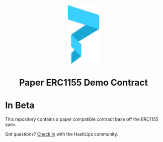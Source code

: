 <p align="center">
    <br />
    <a href="https://paper.xyz"><img src="https://raw.githubusercontent.com/paperxyz/react-client-sdk/main/assets/paper-logo.svg" width="100" alt=""/></a>
    <br />
</p>
<h1 align="center">Paper ERC1155 Demo Contract</h1>

# In Beta

This repository contains a paper compatible contract base off the ERC1155 spec.

Got questions? [Check in](https://github.com/hashlips-lab/nft-erc721-collection/issues) with the HashLips community.
